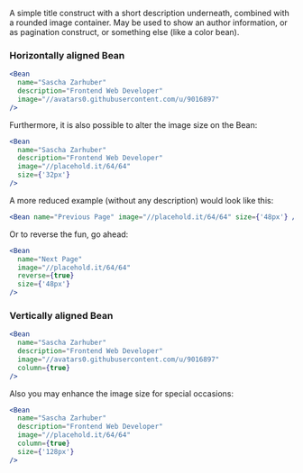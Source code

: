 A simple title construct with a short description underneath, combined with a rounded image container. May be used to show an author information, or as pagination construct, or something else (like a color bean).

### Horizontally aligned Bean

```jsx
<Bean
  name="Sascha Zarhuber"
  description="Frontend Web Developer"
  image="//avatars0.githubusercontent.com/u/9016897"
/>
```

Furthermore, it is also possible to alter the image size on the Bean:

```jsx
<Bean
  name="Sascha Zarhuber"
  description="Frontend Web Developer"
  image="//placehold.it/64/64"
  size={'32px'}
/>
```

A more reduced example (without any description) would look like this:

```jsx
<Bean name="Previous Page" image="//placehold.it/64/64" size={'48px'} />
```

Or to reverse the fun, go ahead:

```jsx
<Bean
  name="Next Page"
  image="//placehold.it/64/64"
  reverse={true}
  size={'48px'}
/>
```

### Vertically aligned Bean

```jsx
<Bean
  name="Sascha Zarhuber"
  description="Frontend Web Developer"
  image="//avatars0.githubusercontent.com/u/9016897"
  column={true}
/>
```

Also you may enhance the image size for special occasions:

```jsx
<Bean
  name="Sascha Zarhuber"
  description="Frontend Web Developer"
  image="//placehold.it/64/64"
  column={true}
  size={'128px'}
/>
```
